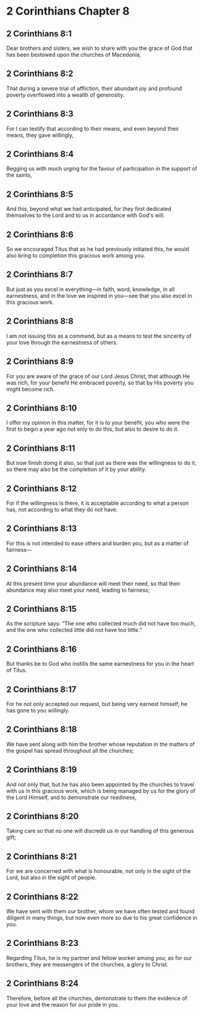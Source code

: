 # 2 Corinthians Chapter 8

## 2 Corinthians 8:1

Dear brothers and sisters, we wish to share with you the grace of God that has been bestowed upon the churches of Macedonia,

## 2 Corinthians 8:2

That during a severe trial of affliction, their abundant joy and profound poverty overflowed into a wealth of generosity.

## 2 Corinthians 8:3

For I can testify that according to their means, and even beyond their means, they gave willingly,

## 2 Corinthians 8:4

Begging us with much urging for the favour of participation in the support of the saints,

## 2 Corinthians 8:5

And this, beyond what we had anticipated, for they first dedicated themselves to the Lord and to us in accordance with God's will.

## 2 Corinthians 8:6

So we encouraged Titus that as he had previously initiated this, he would also bring to completion this gracious work among you.

## 2 Corinthians 8:7

But just as you excel in everything—in faith, word, knowledge, in all earnestness, and in the love we inspired in you—see that you also excel in this gracious work.

## 2 Corinthians 8:8

I am not issuing this as a command, but as a means to test the sincerity of your love through the earnestness of others.

## 2 Corinthians 8:9

For you are aware of the grace of our Lord Jesus Christ, that although He was rich, for your benefit He embraced poverty, so that by His poverty you might become rich.

## 2 Corinthians 8:10

I offer my opinion in this matter, for it is to your benefit, you who were the first to begin a year ago not only to do this, but also to desire to do it.

## 2 Corinthians 8:11

But now finish doing it also, so that just as there was the willingness to do it, so there may also be the completion of it by your ability.

## 2 Corinthians 8:12

For if the willingness is there, it is acceptable according to what a person has, not according to what they do not have.

## 2 Corinthians 8:13

For this is not intended to ease others and burden you, but as a matter of fairness—

## 2 Corinthians 8:14

At this present time your abundance will meet their need, so that their abundance may also meet your need, leading to fairness;

## 2 Corinthians 8:15

As the scripture says: “The one who collected much did not have too much, and the one who collected little did not have too little.”

## 2 Corinthians 8:16

But thanks be to God who instills the same earnestness for you in the heart of Titus.

## 2 Corinthians 8:17

For he not only accepted our request, but being very earnest himself, he has gone to you willingly.

## 2 Corinthians 8:18

We have sent along with him the brother whose reputation in the matters of the gospel has spread throughout all the churches;

## 2 Corinthians 8:19

And not only that, but he has also been appointed by the churches to travel with us in this gracious work, which is being managed by us for the glory of the Lord Himself, and to demonstrate our readiness,

## 2 Corinthians 8:20

Taking care so that no one will discredit us in our handling of this generous gift;

## 2 Corinthians 8:21

For we are concerned with what is honourable, not only in the sight of the Lord, but also in the sight of people.

## 2 Corinthians 8:22

We have sent with them our brother, whom we have often tested and found diligent in many things, but now even more so due to his great confidence in you.

## 2 Corinthians 8:23

Regarding Titus, he is my partner and fellow worker among you; as for our brothers, they are messengers of the churches, a glory to Christ.

## 2 Corinthians 8:24

Therefore, before all the churches, demonstrate to them the evidence of your love and the reason for our pride in you.
